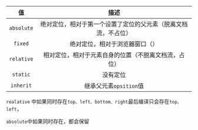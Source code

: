 |值|描述|
|:--:|:--:|
|`absolute`|绝对定位，相对于第一个设置了定位的父元素（脱离文档流，不占位）|
|`fixed`|绝对定位，相对于浏览器窗口（）|
|`relative`|相对定位，相对于元素自身的位置（不脱离文档流，占位）|
|`static`|没有定位|
|`inherit`|继承父元素`opsition`值|


`realative` 中如果同时存在`top、left、bottom、right`最后编译只会存在`top、left`，

`absolute`中如果同时存在，都会保留




